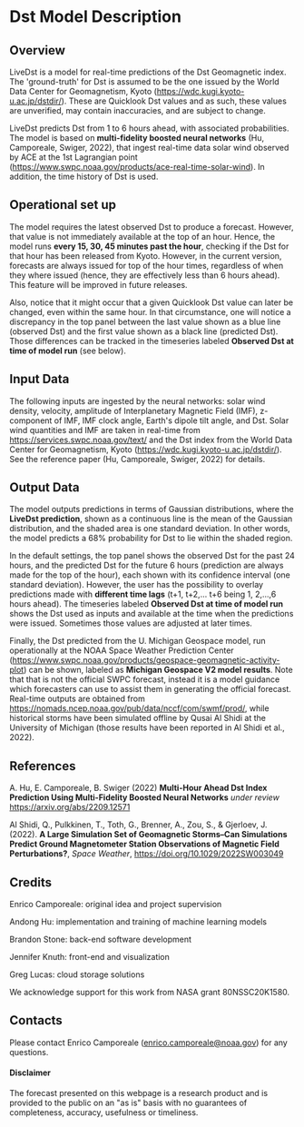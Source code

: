 # Dst Model Description

## Overview
LiveDst is a model for real-time predictions of the Dst Geomagnetic index. The 'ground-truth' for Dst is assumed to be the one issued by the World Data Center for Geomagnetism, Kyoto (https://wdc.kugi.kyoto-u.ac.jp/dstdir/). These are Quicklook Dst values and as such, these values are unverified, may contain inaccuracies, and are subject to change.

LiveDst predicts Dst from 1 to 6 hours ahead, with associated probabilities.
The model is based on **multi-fidelity boosted neural networks** (Hu, Camporeale, Swiger, 2022), that ingest real-time data solar wind observed by ACE at the 1st Lagrangian point (https://www.swpc.noaa.gov/products/ace-real-time-solar-wind). In addition, the time history of Dst is used.

## Operational set up
The model requires the latest observed Dst to produce a forecast. However, that value is not immediately available at the top of an hour. Hence, the model runs **every 15, 30, 45 minutes past the hour**, checking if the Dst for that hour has been released from Kyoto. However, in the current version, forecasts are always issued for top of the hour times, regardless of when they where issued (hence, they are effectively less than 6 hours ahead). This feature will be improved in future releases.

Also, notice that it might occur that a given Quicklook Dst value can later be changed, even within the same hour. In that circumstance, one will notice a discrepancy in the top panel between the last value shown as a blue line (observed Dst) and the first value shown as a black line (predicted Dst). Those differences can be tracked in the timeseries labeled **Observed Dst at time of model run** (see below).


## Input Data
The following inputs are ingested by the neural networks: solar wind density, velocity, amplitude of Interplanetary Magnetic Field (IMF), z-component of IMF, IMF clock angle, Earth's dipole tilt angle, and Dst. Solar wind quantities and IMF are taken in real-time from https://services.swpc.noaa.gov/text/ and the Dst index from the World Data Center for Geomagnetism, Kyoto (https://wdc.kugi.kyoto-u.ac.jp/dstdir/).
See the reference paper (Hu, Camporeale, Swiger, 2022) for details.


## Output Data
The model outputs predictions in terms of Gaussian distributions, where the **LiveDst prediction**, shown as a continuous line is the mean of the Gaussian distribution, and the shaded area is one standard deviation. In other words, the model predicts a 68% probability for Dst to lie within the shaded region.

In the default settings, the top panel shows the observed Dst for the past 24 hours, and the predicted Dst for the future 6 hours (prediction are always made for the top of the hour), each shown with its confidence interval (one standard deviation).
However, the user has the possibility to overlay predictions made with **different time lags** (t+1, t+2,... t+6 being 1, 2,...,6 hours ahead).
The timeseries labeled **Observed Dst at time of model run** shows the Dst used as inputs and available at the time when the predictions were issued. Sometimes those values are adjusted at later times.

Finally, the Dst predicted from the U. Michigan Geospace model, run operationally at the NOAA Space Weather Prediction Center (https://www.swpc.noaa.gov/products/geospace-geomagnetic-activity-plot) can be shown, labeled as **Michigan Geospace V2 model results**. Note that that is not the official SWPC forecast, instead it is a model guidance which forecasters can use to assist them in generating the official forecast. Real-time outputs are obtained from https://nomads.ncep.noaa.gov/pub/data/nccf/com/swmf/prod/, while historical storms have been simulated offline by Qusai Al Shidi at the University of Michigan (those results have been reported in Al Shidi et al., 2022).


<!--
### File Structure
Each hourly model run is stored in a separate NetCDF file. All times are in UTC.

**Coordinates:**
* `model_time` - Base time for the model run (top-of-hour; e.g. `2022-11-07T17:00:00`)
* `time` - Time tags for the output data points (e.g. `2022-11-07T18:00:00`)
* `calibration` - Calibration file key names (e.g. `'mean_std_delay1'`)
* `inputs` - Input dataset key names (e.g. `'dst'`)
* `models` - Sub-models that this model depended on (N/A)

**Data variables:**
* `dst` (time, model_time) - Predicted Dst value (e.g. `-94.86`) or input Dst (delta=`00:00:00`)
* `stddev` (time, model_time) - Standard deviation (e.g. `6.487`) or `0.0` if input Dst
* `delta` (time) - Time offset from model_time (e.g. `01:00:00`)
* `calibration_files` (calibration) - Calibration files used (e.g. `'mean_std_1_-90_6.h5'`)
* `input_files` (inputs, model_time) - Input files used / created (e.g.
    `'SpaceWeatherPortal_kyoto_dst_index_service_20221107T050000_27bbeacf_527bc3236f27.nc'`)
* `model_files` (models, model_time) - Sub-model output files used (N/A)
* `creation_time` (model_time) - File create time (e.g. `2022-11-15T21:34:54.573102`)
* `status` (model_time) - Model run quality flag (e.g. `16706` for generated new local output file)

**Attributes:**
* `name` - Name of the model (i.e. `DstModel`)
* `version` - Version of the model (e.g. `v0.0.2`)
* `frequency` - Frequency model output is generated at (e.g. `H` for hourly)
* `args_json` - Model configuration (e.g. `{"npredictions": 6, "boost_num": 6, "criteria": "resi_std...`)
* `status_string` - String representation of the model `status`
    (e.g. `WRITE_PASS|RECOVER_SKIP|GENERATE_PASS|EXISTING_NONE`)
* `model_run_tag` - Unique identifier appended to all input and output files associated with this model run
    (e.g. `1b75a5f048da`)


Example of a file opened and printed to console using the [Xarray](https://docs.xarray.dev/en/stable/index.html)
 Python library:
```text
Dimensions:            (model_time: 1, calibration: 90, inputs: 3, models: 0, time: 6)
Coordinates:
  * model_time         (model_time) datetime64[ns] 2022-11-07T17:00:00
  * inputs             (inputs) <U10 'dst' 'ace_mag' 'ace_plasma'
  * calibration        (calibration) <U27 'mean_std_delay1' 'param_std_per_delay1' ... 'param_dst_delay6_boost5'
  * models             (models) <U32
  * time               (time) datetime64[ns] 2022-11-07T18:00:00 2022-11-07T19:00:00 ... 2022-11-07T23:00:00
Data variables:
    status             (model_time) uint64 16706
    calibration_files  (calibration) <U37 'mean_std_1_-90_6.h5' ... 'params_new_6--90-49-5resi_std.pt'
    input_files        (inputs, model_time) <U83 'SpaceWeatherPortal_kyoto_dst_index_service_20221107T050000_27bbeacf...
    model_files        (models, model_time) <U32
    creation_time      (model_time) datetime64[ns] 2022-11-15T22:09:29.247773
    dst                (time, model_time) float64 -94.86 -102.9 -104.4 -105.1 -105.3 -105.5
    stddev             (time, model_time) float32 6.487 7.32 7.478 7.946 9.661 9.021
    delta              (time) timedelta64[ns] 01:00:00 02:00:00 03:00:00 04:00:00 05:00:00 06:00:00
Attributes:
    name:           DstModel
    version:        v0.0.2
    frequency:      H
    args_json:      {"npredictions": 6, "boost_num": 6, "criteria": "resi_std", "boost_method": "linear"}
    status_string:  WRITE_PASS|RECOVER_SKIP|GENERATE_PASS|EXISTING_NONE
    model_run_tag:  527bc3236f27
```

**File naming pattern:**
* `DstModel` - Model name
* `v0.0.2` - Model version
* `20031130T230000` - Model run time (top-of-hour; UTC)
* `1H` - Model run frequency
* `7d79096db134` - Unique model run identifier

Example: `DstModel_v0.0.2_20031130T230000_1H_7d79096db134.nc`

!-->
## References
A. Hu, E. Camporeale, B. Swiger (2022) **Multi-Hour Ahead Dst Index Prediction Using Multi-Fidelity Boosted Neural Networks** *under review* https://arxiv.org/abs/2209.12571

Al Shidi, Q., Pulkkinen, T., Toth, G., Brenner, A., Zou, S., & Gjerloev, J. (2022). **A Large Simulation Set of Geomagnetic Storms–Can Simulations Predict Ground Magnetometer Station Observations of Magnetic Field Perturbations?**, *Space Weather*, https://doi.org/10.1029/2022SW003049

## Credits
Enrico Camporeale: original idea and project supervision

Andong Hu: implementation and training of machine learning models

Brandon Stone: back-end software development

Jennifer Knuth: front-end and visualization

Greg Lucas: cloud storage solutions

We acknowledge support for this work from NASA grant 80NSSC20K1580.

## Contacts
Please contact Enrico Camporeale (enrico.camporeale@noaa.gov) for any questions.

#### Disclaimer
The forecast presented on this webpage is a research product and is provided to the public on an "as is" basis with no guarantees of completeness, accuracy, usefulness or timeliness.